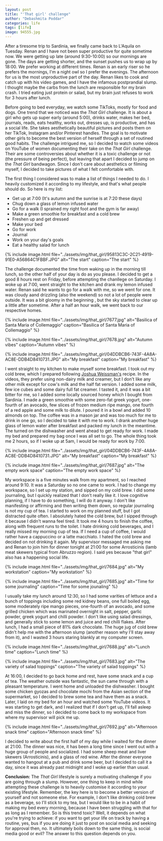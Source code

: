 ```yaml
---
layout: post
title: "'That girl' challenge"
author: "Debashmita Poddar"
categories: life
tags: [life]
image: 94555.jpg
---
```


After a tiresome trip to Sardinia, we finally came back to L'Aquila on Tuesday. Renan and I have not been super productive for quite sometime now. We were getting up late (around 9:30-10:00) so our mornings are gone. The days are getting shorter, and the sunset pushes us to wrap up by 18:00. We prefer working at different times. Renan is an early riser so he prefers the mornings, I'm a night owl so I prefer the evenings. The afternoon for us is the most unproductive part of the day. Renan likes to cook and catch up with his video games, and I have the infamous postprandial slump. I thought maybe the carbs from the lunch are responsible for my brain crash. I tried eating just protein or salad, but my brain just refuses to work for 3 hours after lunch. 

Before going to bed everyday, we watch some TikToks, mostly for food and dogs. One trend that we noticed was the *That Girl* challenge. It is about a girl who gets up super early (around 5:00), drinks water, makes her bed, journals, reads, eats healthy, works out, dresses up, is productive, and has a social life. She takes aesthetically beautiful pictures and posts them on her TikTok, Instagram and/or Pinterest handles. The goal is to motivate other girls to become the best version of herself through a set of routined good habits. The challenge intrigued me, so I decided to watch some videos on YouTube of women documenting their take on the *That Girl* challenge. Their are some controversies about whether it is a toxic challenge or not (the pressure of being perfect), but leaving that apart I decided to jump on the *That Girl* bandwagon. Since I don't care about aesthetics or filming myself, I decided to take pictures of what I felt comfortable with.

The first thing I considered was to make a list of things I needed to do. I heavily customized it according to my lifestyle, and that's what people should do. So here is my list:

* Get up at 7:00 (It's autumn and the sunrise is at 7:20 these days)
* Chug down a glass of lemon infused water
* Go for a walk (I sprained my right foot and the gym is far away)
* Make a green smoothie for breakfast and a cold brew
* Freshen up and get dressed
* Make your bed
* Go for work
* Journal
* Work on your day's goals
* Eat a healthy salad for lunch


{% include image.html file="../assets/img/that_girl/95813C3C-2C21-4919-91E0-A56864C1FBBF.JPG" alt="The start" caption="The start" %}


The challenge documented the time from waking up in the morning till lunch, so the other half of your day is do as you please. I decided to get a good 8 hours rest on Friday, before attempting the chanllege on Saturday. I woke up at 7:00, went straight to the kitchen and drank my lemon infused water. Renan said he wants to go for a walk with me, so we went for one. It was cloudy aand drizzling (also the weekend) so not a lot of people were outside. It was a bit gloomy in the beginning , but the sky started to clear up a little after sometime. After a half an hour walk, we went back to our respective homes. 



{% include image.html file="../assets/img/that_girl/7677.jpg" alt="Basilica of Santa Maria of Collemaggio" caption="Basilica of Santa Maria of Collemaggio" %}



{% include image.html file="../assets/img/that_girl/7678.jpg" alt="Autumn vibes" caption="Autumn vibes" %}



{% include image.html file="../assets/img/that_girl/04DDBCB6-743F-4A8A-AC8E-DDB4D8410731.JPG" alt="My breakfast" caption="My breakfast" %}





I went straight to my kitchen to make myself some breakfast. I took out my cold brew, which I prepared following <a href="https://www.joshuaweissman.com/post/cold-brew">Joshua Weissman's</a> recipe. In the videos, they prefer using non-dairy milk and creamer, but I don't like any other milk except for cow's milk and the half fat version. I added some milk, few ice cubes and some dairy full fat creamer. I tasted it, and it was a bit bitter for me, so I added some locally sourced honey which I bought from Sardinia. I made a green smoothie with some zero-fat greek yogurt, one-fourth of an avocado, few slices of frozen medium ripe mango, one fourth of a red apple and some milk to dilute. I poured it in a bowl and added 10 almonds on top. The coffee was in a mason jar and was too much for me to drink in one go, so I decided to take it with me to work. I drank another huge glass of lemon water after breakfast and packed my lunch in the meantime. The turned on the dishwasher and went ahead to get ready for work. I made my bed and prepared my bag once I was all set to go. The whole thing took me 2 hours, so if I woke up at 5am, I would be ready for work by 7:00.


{% include image.html file="../assets/img/that_girl/04DDBCB6-743F-4A8A-AC8E-DDB4D8410731.JPG" alt="My breakfast" caption="My breakfast" %}


{% include image.html file="../assets/img/that_girl/7687.jpg" alt="The empty work space" caption="The empty work space" %}



My workspace is a five minutes walk from my apartment, so I reached around 9:10. It was a Saturday so no one came to work. I had to change my workspace, so I set up my station, and sipped on my cold brew. I did some journaling, but I quickly realized that I don't really like it. I love cognitive planning, if I have to do something, I will do it anyway. I don't like manifesting or affirming and then writing them down, so regular journaling is not my cup of tea. I started to work on my planned stuff, but I got distracted quite often. I absolutely hated the cold brew, but I sipped through it because I didn't wanna feel tired. It took me 4 hours to finish the coffee, along with frequent runs to the toilet. I hate drinking cold beverages, and I really missed my morning cup of tea. If I need a cup of coffee, I would rather have a cappuccino or a latte macchiato. I hated the cold brew and decided on not drinking it again. My supervisor messaged me asking me and Renan to join him for dinner tonight at 21:00 for some Arrosticinis (lamb meat skewers typical from Abruzzo region). I said yes because "that girl" also has a happening social life. 

{% include image.html file="../assets/img/that_girl/7684.jpg" alt="My workstation" caption="My workstation" %}

{% include image.html file="../assets/img/that_girl/7685.jpg" alt="Time for some journaling" caption="Time for some jounaling" %}




I usually take my lunch around 12:30, so I had some varities of lettuce and a bunch of toppings including some red kidney beans, one full boiled egg, some moderately ripe mango pieces, one-fourth of an avocado, and some grilled chicken which was marinated overnight in salt, pepper, garlic powder, greek yogurt and chilli powder. I don't like using salad dressings, and generally stick to some lemon and juice and red chilli flakes. After lunch, I had a small piece of 81% dark chocolate. The huge jug of cold brew didn't help me with the afternoon slump (another reason why I'll stay away from it), and I wasted 3 hours staring blankly at my computer screen. 


{% include image.html file="../assets/img/that_girl/7688.jpg" alt="Lunch time" caption="Lunch time" %}



{% include image.html file="../assets/img/that_girl/7683.jpg" alt="The variety of salad toppings" caption="The variety of salad toppings" %}



At 16:00, I decided to go back home and rest, have some snack and a cup of tea. The weather outside was fantastic, the sun came through with a pleasant temperature. I went home and unloaded the dishwasher. I bought some chicken gyozas and chocolate mochi from the Asian section of the supermarket, so I decided to brew some tea and have them as a snack. Later, I laid on my bed for an hour and watched some YouTube videos. It was starting to get dark, and I realized that if I don't get up, I'll fall asleep and miss the dinner, so I decided to come back to my workspace from where my supervisor will pick me up.



{% include image.html file="../assets/img/that_girl/7692.jpg" alt="Afternoon snack time" caption="Afternoon snack time" %}

I decided to write about the first half of my day while I waited for the dinner at 21:00. The dinner was nice, it has been a long time since I went out with a huge group of people and socialized. I had some sheep meat and liver skewers (Arrosticinis), and a glass of red wine. After the dinner everyone wanted to hangout at a pub and drink some beer, but I decided to call it a day, since it was already past midnight and I woke up earlier than usual. 


**Conclusion:** The *That Girl* lifestyle is surely a motivating challenge if you are going through a slump. However, one thing to keep in mind while attempting these challenge is to heavily customise it according to your existing lifestyle. Remember, the key here is to become a better version of yourself and not someone else. For example, I don't like drinking cold brew as a beverage, so I'll stick to my tea, but I would like to be in a habit of making my bed every morning, because I have been struggling with that for as long as I remember. So is this trend toxic? Well, it depends on what you're trying to achieve: if you want to get your life on track by having a routine, yes, bus if you are doing it just to post on social media and seeking for approval then, no. It ultimately boils down to the same thing, is social media good or evil? The answer to this question depends on you.
